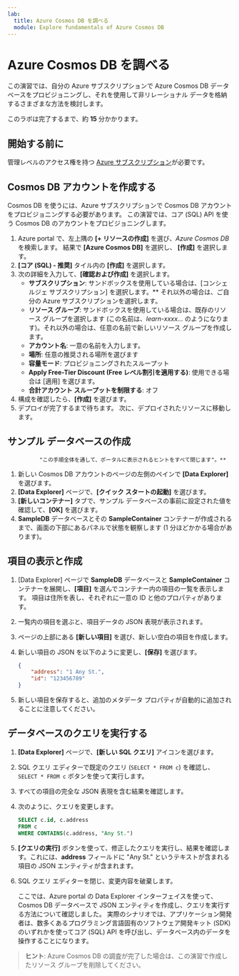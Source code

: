```yaml
---
lab:
  title: Azure Cosmos DB を調べる
  module: Explore fundamentals of Azure Cosmos DB
---
```

# <a name="explore-azure-cosmos-db"></a>Azure Cosmos DB を調べる

この演習では、自分の Azure サブスクリプションで Azure Cosmos DB データベースをプロビジョニングし、それを使用して非リレーショナル データを格納するさまざまな方法を検討します。

このラボは完了するまで、約 **15** 分かかります。

## <a name="before-you-start"></a>開始する前に

管理レベルのアクセス権を持つ [Azure サブスクリプション](https://azure.microsoft.com/free)が必要です。

## <a name="create-a-cosmos-db-account"></a>Cosmos DB アカウントを作成する

Cosmos DB を使うには、Azure サブスクリプションで Cosmos DB アカウントをプロビジョニングする必要があります。 この演習では、コア (SQL) API を使う Cosmos DB のアカウントをプロビジョニングします。

1. Azure portal で、左上隅の **[+ リソースの作成]** を選び、*Azure Cosmos DB* を検索します。  結果で **[Azure Cosmos DB]** を選択し、 **[作成]** を選択します。
1. **[コア (SQL) - 推奨]** タイル内の **[作成]** を選択します。
1. 次の詳細を入力して、**[確認および作成]** を選択します。
    - **サブスクリプション**: サンドボックスを使用している場合は、[コンシェルジェ サブスクリプション] を選択します。** それ以外の場合は、ご自分の Azure サブスクリプションを選択します。
    - **リソース グループ**: サンドボックスを使用している場合は、既存のリソース グループを選択します (この名前は、*learn-xxxx...* のようになります)。それ以外の場合は、任意の名前で新しいリソース グループを作成します。
    - **アカウント名**: 一意の名前を入力します。
    - **場所**: 任意の推奨される場所を選びます
    - **容量モード**: プロビジョニングされたスループット
    - **Apply Free-Tier Discount (Free レベル割引を適用する)**: 使用できる場合は [適用] を選びます。
    - **合計アカウント スループットを制限する**: オフ
1. 構成を確認したら、**[作成]** を選びます。
1. デプロイが完了するまで待ちます。 次に、デプロイされたリソースに移動します。

## <a name="create-a-sample-database"></a>サンプル データベースの作成

              "この手順全体を通して、ポータルに表示されるヒントをすべて閉じます"。**

1. 新しい Cosmos DB アカウントのページの左側のペインで **[Data Explorer]** を選びます。
1. **[Data Explorer]** ページで、**[クイック スタートの起動]** を選びます。
1. **[新しいコンテナー]** タブで、サンプル データベースの事前に設定された値を確認して、**[OK]** を選びます。
1. **SampleDB** データベースとその **SampleContainer** コンテナーが作成されるまで、画面の下部にあるパネルで状態を観察します (1 分ほどかかる場合があります)。

## <a name="view-and-create-items"></a>項目の表示と作成

1. [Data Explorer] ページで **SampleDB** データベースと **SampleContainer** コンテナーを展開し、**[項目]** を選んでコンテナー内の項目の一覧を表示します。 項目は住所を表し、それぞれに一意の ID と他のプロパティがあります。
1. 一覧内の項目を選ぶと、項目データの JSON 表現が表示されます。
1. ページの上部にある **[新しい項目]** を選び、新しい空白の項目を作成します。
1. 新しい項目の JSON を以下のように変更し、**[保存]** を選びます。

    ```json
    {
        "address": "1 Any St.",
        "id": "123456789"
    }
    ```

1. 新しい項目を保存すると、追加のメタデータ プロパティが自動的に追加されることに注意してください。

## <a name="query-the-database"></a>データベースのクエリを実行する

1. **[Data Explorer]** ページで、**[新しい SQL クエリ]** アイコンを選びます。
1. SQL クエリ エディターで既定のクエリ (`SELECT * FROM c`) を確認し、`SELECT * FROM c` ボタンを使って実行します。
1. すべての項目の完全な JSON 表現を含む結果を確認します。
1. 次のように、クエリを変更します。

    ```sql
    SELECT c.id, c.address
    FROM c
    WHERE CONTAINS(c.address, "Any St.")
    ```

1. **[クエリの実行]** ボタンを使って、修正したクエリを実行し、結果を確認します。これには、**address** フィールドに "Any St." というテキストが含まれる項目の JSON エンティティが含まれます。
1. SQL クエリ エディターを閉じ、変更内容を破棄します。

    ここでは、Azure portal の Data Explorer インターフェイスを使って、Cosmos DB データベースで JSON エンティティを作成し、クエリを実行する方法について確認しました。 実際のシナリオでは、アプリケーション開発者は、数多くあるプログラミング言語固有のソフトウェア開発キット (SDK) のいずれかを使ってコア (SQL) API を呼び出し、データベース内のデータを操作することになります。

> **ヒント**: Azure Cosmos DB の調査が完了した場合は、この演習で作成したリソース グループを削除してください。
